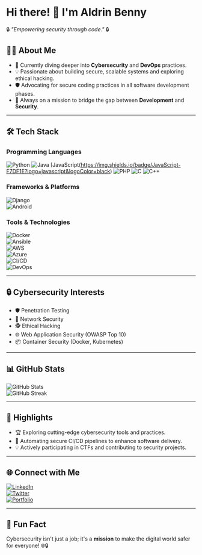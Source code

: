 # Hi there! 👋 I'm Aldrin Benny
🔒 _"Empowering security through code."_ 🔒  

## 🧑‍💻 About Me
- 🌱 Currently diving deeper into **Cybersecurity** and **DevOps** practices.
- 💡 Passionate about building secure, scalable systems and exploring ethical hacking.
- 🛡️ Advocating for secure coding practices in all software development phases.
- 🎯 Always on a mission to bridge the gap between **Development** and **Security**.

---

## 🛠️ Tech Stack

### **Programming Languages**  
![Python](https://img.shields.io/badge/-Python-3776AB?logo=python&logoColor=white)  ![Java](https://img.shields.io/badge/-Java-007396?logo=java&logoColor=white)  [JavaScript(https://img.shields.io/badge/JavaScript-F7DF1E?logo=javascript&logoColor=black)  ![PHP](https://img.shields.io/badge/-PHP-777BB4?logo=php&logoColor=white)  ![C](https://img.shields.io/badge/-C-A8B9CC?logo=c&logoColor=white)  ![C++](https://img.shields.io/badge/-C++-00599C?logo=cplusplus&logoColor=white)  

### **Frameworks & Platforms**  
![Django](https://img.shields.io/badge/-Django-092E20?logo=django&logoColor=white)  
![Android](https://img.shields.io/badge/-Android-3DDC84?logo=android&logoColor=white)

### **Tools & Technologies**  
![Docker](https://img.shields.io/badge/-Docker-2496ED?logo=docker&logoColor=white)  
![Ansible](https://img.shields.io/badge/-Ansible-EE0000?logo=ansible&logoColor=white)  
![AWS](https://img.shields.io/badge/-AWS-232F3E?logo=amazonaws&logoColor=white)  
![Azure](https://img.shields.io/badge/-Azure-0078D4?logo=microsoftazure&logoColor=white)  
![CI/CD](https://img.shields.io/badge/-CI/CD-0696D7?logo=githubactions&logoColor=white)  
![DevOps](https://img.shields.io/badge/-DevOps-4285F4?logo=googlecloud&logoColor=white)

---

## 🔒 Cybersecurity Interests
- 🛡️ Penetration Testing  
- 🔐 Network Security  
- 🕵️ Ethical Hacking  
- 🌐 Web Application Security (OWASP Top 10)  
- 📦 Container Security (Docker, Kubernetes)  

---

## 📊 GitHub Stats
![GitHub Stats](https://github-readme-stats.vercel.app/api?username=aldrinbenny&show_icons=true&theme=radical)  
![GitHub Streak](https://github-readme-streak-stats.herokuapp.com/?user=aldrinbenny&theme=radical)

---

## 🌟 Highlights
- 🏆 Exploring cutting-edge cybersecurity tools and practices.
- 🚀 Automating secure CI/CD pipelines to enhance software delivery.
- 💡 Actively participating in CTFs and contributing to security projects.

---

## 🌐 Connect with Me
[![LinkedIn](https://img.shields.io/badge/-LinkedIn-blue?logo=linkedin&logoColor=white)](https://linkedin.com/in/aldrin-benny)  
[![Twitter](https://img.shields.io/badge/-Twitter-1DA1F2?logo=twitter&logoColor=white)](https://twitter.com/AldrinBenny09)  
[![Portfolio](https://img.shields.io/badge/-Portfolio-black?logo=firefox&logoColor=white)](https://nextjs-portfolio-pageview-counter-aldrinbennys-projects.vercel.app)

---

## 🚀 Fun Fact
Cybersecurity isn't just a job; it's a **mission** to make the digital world safer for everyone! 🌐🔒
